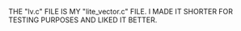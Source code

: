 THE "lv.c" FILE IS MY "lite_vector.c" FILE. I MADE IT SHORTER FOR TESTING PURPOSES AND LIKED IT BETTER.
